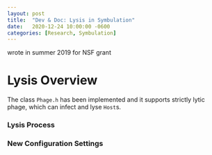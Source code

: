 ```yaml
---
layout: post
title:  "Dev & Doc: Lysis in Symbulation"
date:   2020-12-24 10:00:00 -0600
categories: [Research, Symbulation]
---
```


wrote in summer 2019 for NSF grant 

# Lysis Overview

The class `Phage.h` has been implemented and it supports strictly lytic phage, which can infect and lyse `Host`s. 

### Lysis Process

### New Configuration Settings